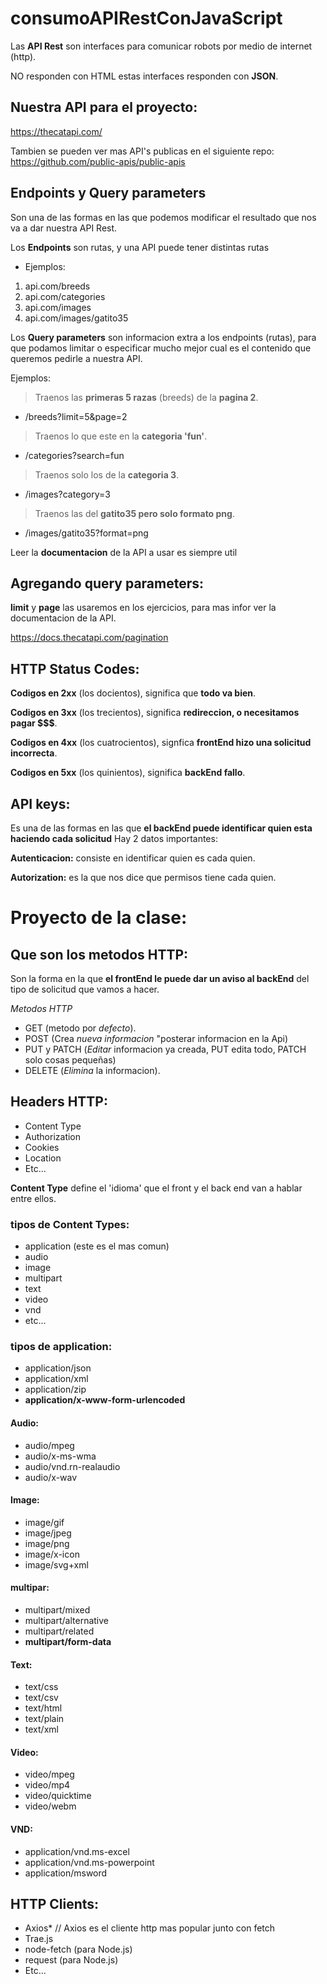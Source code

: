 # consumoAPIRestConJavaScript

Las **API Rest** son interfaces para comunicar robots por medio de internet (http). 

NO responden con HTML estas interfaces responden con **JSON**.

## Nuestra API para el proyecto: 

https://thecatapi.com/ 

Tambien se pueden ver mas API's publicas en el siguiente repo: 
https://github.com/public-apis/public-apis


## Endpoints y Query parameters 

Son una de las formas en las que podemos modificar el resultado que nos va a dar nuestra API Rest. 

Los **Endpoints** son rutas, y una API puede tener distintas rutas 

- Ejemplos: 

1. api.com/breeds 
2. api.com/categories
3. api.com/images
4. api.com/images/gatito35

Los **Query parameters** son informacion extra a los endpoints (rutas), para que podamos limitar o especificar mucho mejor cual es el contenido que queremos pedirle a nuestra API.

Ejemplos: 


> Traenos las **primeras 5 razas** (breeds) de la **pagina 2**.

- /breeds?limit=5&page=2

> Traenos lo que este en la **categoria 'fun'**.

- /categories?search=fun       

> Traenos solo los de la **categoria 3**.

- /images?category=3           

> Traenos las del **gatito35 pero solo formato png**.

- /images/gatito35?format=png  


Leer la **documentacion** de la API a usar es siempre util


## Agregando query parameters: 

**limit** y **page** las usaremos en los ejercicios, para mas infor ver la documentacion de la API.

https://docs.thecatapi.com/pagination


## HTTP Status Codes: 

**Codigos en 2xx** (los docientos), significa que **todo va bien**.

**Codigos en 3xx** (los trecientos), significa **redireccion, o necesitamos pagar $$$**.

**Codigos en 4xx** (los cuatrocientos), signfica **frontEnd hizo una solicitud incorrecta**.

**Codigos en 5xx** (los quinientos), significa **backEnd fallo**. 


## API keys: 

Es una de las formas en las que **el backEnd puede identificar quien esta haciendo cada solicitud**
Hay 2 datos importantes: 

**Autenticacion:** consiste en identificar quien es cada quien. 

**Autorization:** es la que nos dice que permisos tiene cada quien. 


# Proyecto de la clase: 

## Que son los metodos HTTP:

Son la forma en la que **el frontEnd le puede dar un aviso al backEnd** del tipo de solicitud que vamos a hacer. 

*Metodos HTTP* 

- GET             (metodo por *defecto*).
- POST            (Crea *nueva informacion* "posterar informacion en la Api)
- PUT y PATCH     (*Editar* informacion ya creada, PUT edita todo, PATCH solo cosas pequeñas)
- DELETE          (*Elimina* la informacion).


## Headers HTTP: 

- Content Type
- Authorization 
- Cookies 
- Location 
- Etc... 


**Content Type** define el 'idioma' que el front y el back end van a hablar entre ellos. 

### tipos de Content Types: 

- application (este es el mas comun)
- audio 
- image 
- multipart 
- text 
- video 
- vnd 
- etc... 

### tipos de application: 

- application/json
- application/xml
- application/zip 
- **application/x-www-form-urlencoded**


#### Audio: 

- audio/mpeg 
- audio/x-ms-wma
- audio/vnd.rn-realaudio
- audio/x-wav


#### Image: 

- image/gif 
- image/jpeg
- image/png 
- image/x-icon
- image/svg+xml


#### multipar: 

- multipart/mixed
- multipart/alternative 
- multipart/related 
- **multipart/form-data**


#### Text: 

- text/css
- text/csv
- text/html
- text/plain
- text/xml


#### Video: 

- video/mpeg
- video/mp4
- video/quicktime
- video/webm


#### VND: 

- application/vnd.ms-excel
- application/vnd.ms-powerpoint
- application/msword


## HTTP Clients: 

- Axios*          // Axios es el cliente http mas popular junto con fetch
- Trae.js
- node-fetch (para Node.js)
- request (para Node.js)
- Etc...






